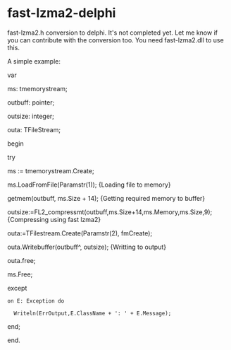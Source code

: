 # fast-lzma2-delphi
fast-lzma2.h conversion to delphi.
It's not completed yet. Let me know if you can contribute with the conversion too.
You need fast-lzma2.dll to use this.

A simple example:

var

  ms: tmemorystream;
  
  outbuff: pointer;
  
  outsize: integer;
  
  outa: TFileStream;
  

begin

  try
  
   ms := tmemorystream.Create;
	 
  ms.LoadFromFile(Paramstr(1)); {Loading file to memory}
	
  getmem(outbuff, ms.Size + 14); {Getting required memory to buffer}
	
  outsize:=FL2_compressmt(outbuff,ms.Size+14,ms.Memory,ms.Size,9); {Compressing using fast lzma2}
	
  outa:=TFilestream.Create(Paramstr(2), fmCreate);
	
  outa.Writebuffer(outbuff^, outsize); {Writting to output}
	
  outa.free;
	
  ms.Free;
	
  except
	
    on E: Exception do
		
      Writeln(ErrOutput,E.ClassName + ': ' + E.Message);
			
  end;
	
end.

